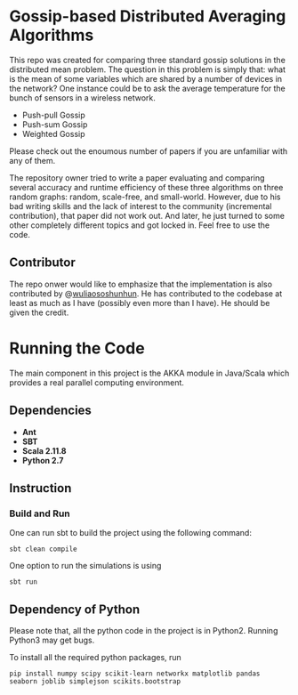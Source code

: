 # Gossip-based Distributed Averaging Algorithms
This repo was created for comparing three standard gossip solutions in the distributed mean problem. 
The question in this problem is simply that: what is the mean of some variables which are shared by a number of devices in the network?
One instance could be to ask the average temperature for the bunch of sensors in a wireless network. 
- Push-pull Gossip 
- Push-sum Gossip
- Weighted Gossip 

Please check out the enoumous number of papers if you are unfamiliar with any of them. 

The repository owner tried to write a paper evaluating and comparing several accuracy and runtime efficiency of these three algorithms on three random graphs: random, scale-free, and small-world.
However, due to his bad writing skills and the lack of interest to the community (incremental contribution), that paper did not work out.
And later, he just turned to some other completely different topics and got locked in. 
Feel free to use the code. 

## Contributor
The repo onwer would like to emphasize that the implementation is also contributed by @[wuliaososhunhun](https://github.com/wuliaososhunhun). 
He has contributed to the codebase at least as much as I have (possibly even more than I have).
He should be given the credit. 

# Running the Code 
The main component in this project is the AKKA module in Java/Scala which provides a real parallel computing environment. 
## Dependencies 
* **Ant**
* **SBT**
* **Scala 2.11.8**
* **Python 2.7**

## Instruction
### Build and Run
One can run sbt to build the project using the following command:
```
sbt clean compile 
```
One option to run the simulations is using 
```
sbt run 
```

## Dependency of Python
Please note that, all the python code in the project is in Python2. Running Python3 may get bugs.

To install all the required python packages, run
```
pip install numpy scipy scikit-learn networkx matplotlib pandas seaborn joblib simplejson scikits.bootstrap
```


